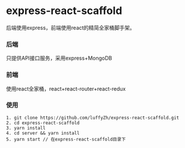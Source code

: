 # express-react-scaffold
后端使用express，前端使用react的精简全家桶脚手架。
### 后端
只提供API接口服务，采用express+MongoDB
### 前端
使用react全家桶，react+react-router+react-redux

### 使用
```
1. git clone https://github.com/luffyZh/express-react-scaffold.git
2. cd express-react-scaffold
3. yarn install
4. cd server && yarn install
5. yarn start // 在express-react-scaffold目录下
```